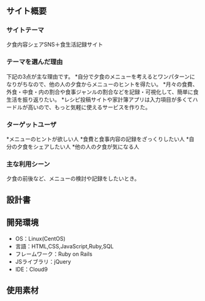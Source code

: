 # <DinneTrack>

## サイト概要
### サイトテーマ
夕食内容シェアSNS＋食生活記録サイト

### テーマを選んだ理由
下記の3点が主な理由です。
*自分で夕食のメニューを考えるとワンパターンになりがちなので、他の人の夕食からメニューのヒントを得たい。
*月々の食費、外食・中食・内の割合や食事ジャンルの割合などを記録・可視化して、簡単に食生活を振り返りたい。
*レシピ投稿サイトや家計簿アプリは入力項目が多くてハードルが高いので、もっと気軽に使えるサービスを作りた。


### ターゲットユーザ
*メニューのヒントが欲しい人
*食費と食事内容の記録をざっくりしたい人
*自分の夕食をシェアしたい人
*他の人の夕食が気になる人

### 主な利用シーン
夕食の前後など、メニューの検討や記録をしたいとき。

## 設計書

## 開発環境
- OS：Linux(CentOS)
- 言語：HTML,CSS,JavaScript,Ruby,SQL
- フレームワーク：Ruby on Rails
- JSライブラリ：jQuery
- IDE：Cloud9

## 使用素材